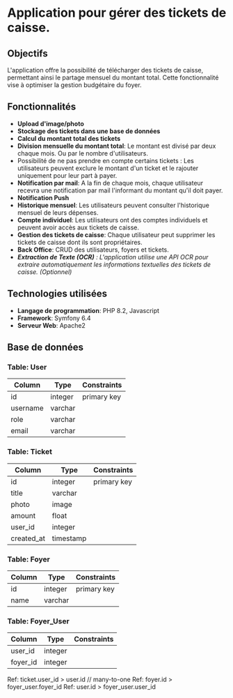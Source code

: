 # Application pour gérer des tickets de caisse.

## Objectifs

L'application offre la possibilité de télécharger des tickets de caisse, permettant ainsi le partage mensuel du montant total. Cette fonctionnalité vise à optimiser la gestion budgétaire du foyer.

## Fonctionnalités

- **Upload d'image/photo**
- **Stockage des tickets dans une base de données**
- **Calcul du montant total des tickets**
- **Division mensuelle du montant total**: Le montant est divisé par deux chaque mois. Ou par le nombre d'utilisateurs.
- Possibilité de ne pas prendre en compte certains tickets : Les utilisateurs peuvent exclure le montant d'un ticket et le rajouter uniquement pour leur part à payer.
- **Notification par mail**: A la fin de chaque mois, chaque utilisateur recevra une notification par mail l'informant du montant qu'il doit payer.
- **Notification Push**
- **Historique mensuel**: Les utilisateurs peuvent consulter l'historique mensuel de leurs dépenses.
- **Compte individuel**: Les utilisateurs ont des comptes individuels et peuvent avoir accès aux tickets de caisse.
- **Gestion des tickets de caisse**: Chaque utilisateur peut supprimer les tickets de caisse dont ils sont propriétaires.
- **Back Office**: CRUD des utilisateurs, foyers et tickets.
- ***Extraction de Texte (OCR)*** *: L'application utilise une API OCR pour extraire automatiquement les informations textuelles des tickets de caisse. (Optionnel)*

## Technologies utilisées
- **Langage de programmation**: PHP 8.2, Javascript
- **Framework**: Symfony 6.4
- **Serveur Web**: Apache2

## Base de données

### Table: User
| Column   | Type     | Constraints |
|----------|----------|-------------|
| id       | integer  | primary key |
| username | varchar  |             |
| role     | varchar  |             |
| email    | varchar  |             |

### Table: Ticket
| Column     | Type      | Constraints |
|------------|-----------|-------------|
| id         | integer   | primary key |
| title      | varchar   |             |
| photo      | image     |             |
| amount     | float     |             |
| user_id    | integer   |             |
| created_at | timestamp |             |

### Table: Foyer
| Column | Type    | Constraints |
|--------|---------|-------------|
| id     | integer | primary key |
| name   | varchar |             |

### Table: Foyer_User
| Column  | Type    | Constraints |
|---------|---------|-------------|
| user_id | integer |             |
| foyer_id| integer |             |


Ref: ticket.user_id > user.id // many-to-one
Ref: foyer.id > foyer_user.foyer_id
Ref: user.id > foyer_user.user_id
